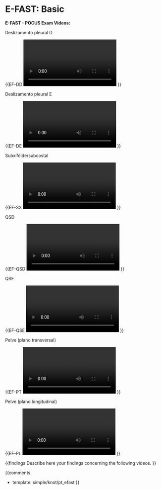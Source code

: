 # E-FAST: Basic

**E-FAST - POCUS Exam Videos:**

Deslizamento pleural D

{{EF-DD
<video></video>
}}

Deslizamento pleural E

{{EF-DE
<video></video>
}}

Subxifóide/subcostal

{{EF-SX
<video></video>
}}

QSD

{{EF-QSD
<video></video>
}}

QSE

{{EF-QSE
<video></video>
}}

Pelve (plano transversal)

{{EF-PT
<video></video>
}}

Pelve (plano longitudinal)

{{EF-PL
<video></video>
}}

{{findings
Describe here your findings concerning the following videos.
}}

{{comments
* template: simple/knot/pt_efast
}}
